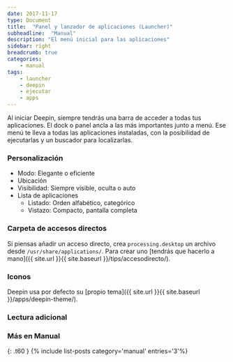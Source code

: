 ```yaml
---
date: 2017-11-17
type: Document
title:  "Panel y lanzador de aplicaciones (Launcher)"
subheadline:  "Manual"
description: "El menú inicial para las aplicaciones"
sidebar: right
breadcrumb: true
categories:
    - manual
tags:
    - launcher
    - deepin
    - ejecutar
    - apps
---
```

Al iniciar Deepin, siempre tendrás una barra de acceder a todas tus aplicaciones. El dock o panel ancla a las más importantes junto a menú. Ese menú te lleva a todas las aplicaciones instaladas, con la posibilidad de ejecutarlas y un buscador para localizarlas.

### Personalización
* Modo: Elegante o eficiente
* Ubicación
* Visibilidad: Siempre visible, oculta o auto
* Lista de aplicaciones
  * Listado: Orden alfabético, categórico
  * Vistazo: Compacto, pantalla completa

### Carpeta de accesos directos
Si piensas añadir un acceso directo, crea `processing.desktop` un archivo desde `/usr/share/applications/`. Para crear uno [tendrás que hacerlo a mano]({{ site.url }}{{ site.baseurl }}/tips/accesodirecto/).

### Iconos
Deepin usa por defecto su [propio tema]({{ site.url }}{{ site.baseurl }}/apps/deepin-theme/).

### Lectura adicional

### Más en Manual
{: .t60 }
{% include list-posts category='manual' entries='3'%}
